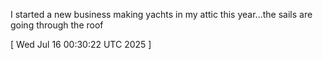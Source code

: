  
I started a new business making yachts in my attic this year...the sails are going through the roof
 
[ 
Wed Jul 16 00:30:22 UTC 2025
 ]
